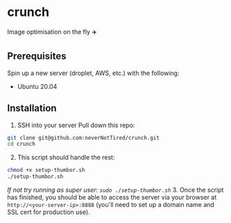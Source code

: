 # crunch
Image optimisation on the fly ✈️

## Prerequisites
Spin up a new server (droplet, AWS, etc.) with the following:
- Ubuntu 20.04

## Installation
1. SSH into your server
Pull down this repo:
```bash
git clone git@github.com:neverNotTired/crunch.git
cd crunch
```
2. This script should handle the rest:
```bash
chmod +x setup-thumbor.sh
./setup-thumbor.sh
```
*If not try running as super user: `sudo ./setup-thumbor.sh`*
3. Once the script has finished, you should be able to access the server via your browser at `http://<your-server-ip>:8888` (you'll need to set up a domain name and SSL cert for production use).
